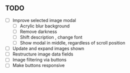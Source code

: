 ## TODO
- [ ] Improve selected image modal
    - [ ] Acrylic blur background
    - [ ] Remove darkness
    - [ ] Shift description , change font
    - [ ] Show modal in middle, regardless of scroll position
- [ ] Update and expand images shown
- [ ] Restructure image data fields
- [ ] Image filtering via buttons
- [ ] Make buttons responsive